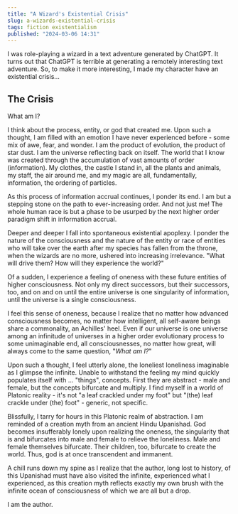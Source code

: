 ```yaml
---
title: "A Wizard's Existential Crisis"
slug: a-wizards-existential-crisis
tags: fiction existentialism
published: "2024-03-06 14:31"
---
```


I was role-playing a wizard in a text adventure generated by ChatGPT. It turns out that ChatGPT is terrible at generating a remotely interesting text adventure. So, to make it more interesting, I made my character have an existential crisis...

## The Crisis

What am I?

I think about the process, entity, or god that created me. Upon such a thought, I am filled with an emotion I have never experienced before - some mix of awe, fear, and wonder. I am the product of evolution, the product of star dust. I am the universe reflecting back on itself. The world that I know was created through the accumulation of vast amounts of order (information). My clothes, the castle I stand in, all the plants and animals, my staff, the air around me, and my magic are all, fundamentally, information, the ordering of particles.

As this process of information accrual continues, I ponder its end. I am but a stepping stone on the path to ever-increasing order. And not just me!  The whole human race is but a phase to be usurped by the next higher order paradigm shift in information accrual.

Deeper and deeper I fall into spontaneous existential apoplexy. I ponder the nature of the consciousness and the nature of the entity or race of entities who will take over the earth after my species has fallen from the throne, when the wizards are no more, ushered into increasing irrelevance. "What will drive them?  How will they experience the world?"

Of a sudden, I experience a feeling of oneness with these future entities of higher consciousness. Not only my direct successors, but their successors, too, and on and on until the entire universe is one singularity of information, until the universe is a single consciousness.

I feel this sense of oneness, because I realize that no matter how advanced consciousness becomes, no matter how intelligent, all self-aware beings share a commonality, an Achilles' heel. Even if our universe is one universe among an infinitude of universes in a higher order evolutionary process to some unimaginable end, all consciousnesses, no matter how great, will always come to the same question, "*What am I?*"

Upon such a thought, I feel utterly alone, the loneliest loneliness imaginable as I glimpse the infinite. Unable to withstand the feeling my mind quickly populates itself with ... "things", concepts.  First they are abstract - male and female, but the concepts bifurcate and multiply. I find myself in a world of Platonic reality - it's not "a leaf crackled under my foot" but "(the) leaf crackle under (the) foot" - generic, not specific.

Blissfully, I tarry for hours in this Platonic realm of abstraction. I am reminded of a creation myth from an ancient Hindu Upanishad. God becomes insufferably lonely upon realizing the oneness, the singularity that is and bifurcates into male and female to relieve the loneliness. Male and female themselves bifurcate. Their children, too, bifurcate to create the world. Thus, god is at once transcendent and immanent.

A chill runs down my spine as I realize that the author, long lost to history, of this Upanishad must have also visited the infinite, experienced what I experienced, as this creation myth reflects exactly my own brush with the infinite ocean of consciousness of which we are all but a drop.

I am the author.
